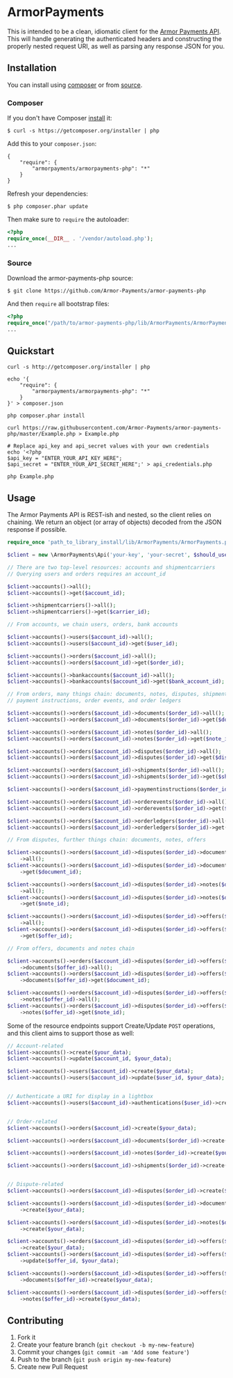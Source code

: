 # ArmorPayments

This is intended to be a clean, idiomatic client for the [Armor Payments API](http://armorpayments.com/api). This will handle generating the authenticated headers and constructing the properly nested request URI, as well as parsing any response JSON for you.

## Installation

You can install using [composer](#composer) or from [source](#source). 

### Composer

If you don't have Composer [install](http://getcomposer.org/doc/00-intro.md#installation) it:
```
$ curl -s https://getcomposer.org/installer | php
```
Add this to your `composer.json`: 
```
{
	"require": {
		"armorpayments/armorpayments-php": "*"
	}
}
```
Refresh your dependencies:

	$ php composer.phar update
	

Then make sure to `require` the autoloader:
```php
<?php
require_once(__DIR__ . '/vendor/autoload.php');
...
```
### Source

Download the armor-payments-php source:
```
$ git clone https://github.com/Armor-Payments/armor-payments-php
```
And then `require` all bootstrap files:
```php
<?php
require_once("/path/to/armor-payments-php/lib/ArmorPayments/ArmorPayments.php");
...
```
## Quickstart
```
curl -s http://getcomposer.org/installer | php

echo '{
	"require": {
		"armorpayments/armorpayments-php": "*"
	}
}' > composer.json

php composer.phar install

curl https://raw.githubusercontent.com/Armor-Payments/armor-payments-php/master/Example.php > Example.php

# Replace api_key and api_secret values with your own credentials
echo '<?php
$api_key = "ENTER_YOUR_API_KEY_HERE";
$api_secret = "ENTER_YOUR_API_SECRET_HERE";' > api_credentials.php

php Example.php
```

## Usage

The Armor Payments API is REST-ish and nested, so the client relies on chaining. We return an object (or array of objects) decoded from the JSON response if possible.

```php
require_once 'path_to_library_install/lib/ArmorPayments/ArmorPayments.php'

$client = new \ArmorPayments\Api('your-key', 'your-secret', $should_use_sandbox);

// There are two top-level resources: accounts and shipmentcarriers
// Querying users and orders requires an account_id

$client->accounts()->all();
$client->accounts()->get($account_id);

$client->shipmentcarriers()->all();
$client->shipmentcarriers()->get($carrier_id);

// From accounts, we chain users, orders, bank accounts

$client->accounts()->users($account_id)->all();
$client->accounts()->users($account_id)->get($user_id);

$client->accounts()->orders($account_id)->all();
$client->accounts()->orders($account_id)->get($order_id);

$client->accounts()->bankaccounts($account_id)->all();
$client->accounts()->bankaccounts($account_id)->get($bank_account_id);

// From orders, many things chain: documents, notes, disputes, shipments,
// payment instructions, order events, and order ledgers

$client->accounts()->orders($account_id)->documents($order_id)->all();
$client->accounts()->orders($account_id)->documents($order_id)->get($document_id);

$client->accounts()->orders($account_id)->notes($order_id)->all();
$client->accounts()->orders($account_id)->notes($order_id)->get($note_id);

$client->accounts()->orders($account_id)->disputes($order_id)->all();
$client->accounts()->orders($account_id)->disputes($order_id)->get($dispute_id);

$client->accounts()->orders($account_id)->shipments($order_id)->all();
$client->accounts()->orders($account_id)->shipments($order_id)->get($shipment_id);

$client->accounts()->orders($account_id)->paymentinstructions($order_id)->all();

$client->accounts()->orders($account_id)->orderevents($order_id)->all();
$client->accounts()->orders($account_id)->orderevents($order_id)->get($event_id);

$client->accounts()->orders($account_id)->orderledgers($order_id)->all();
$client->accounts()->orders($account_id)->orderledgers($order_id)->get($ledger_entry_id);

// From disputes, further things chain: documents, notes, offers

$client->accounts()->orders($account_id)->disputes($order_id)->documents($dispute_id)
	->all();
$client->accounts()->orders($account_id)->disputes($order_id)->documents($dispute_id)
	->get($document_id);

$client->accounts()->orders($account_id)->disputes($order_id)->notes($dispute_id)
	->all();
$client->accounts()->orders($account_id)->disputes($order_id)->notes($dispute_id)
	->get($note_id);

$client->accounts()->orders($account_id)->disputes($order_id)->offers($dispute_id)
	->all();
$client->accounts()->orders($account_id)->disputes($order_id)->offers($dispute_id)
	->get($offer_id);

// From offers, documents and notes chain

$client->accounts()->orders($account_id)->disputes($order_id)->offers($dispute_id)
	->documents($offer_id)->all();
$client->accounts()->orders($account_id)->disputes($order_id)->offers($dispute_id)
	->documents($offer_id)->get($document_id);

$client->accounts()->orders($account_id)->disputes($order_id)->offers($dispute_id)
	->notes($offer_id)->all();
$client->accounts()->orders($account_id)->disputes($order_id)->offers($dispute_id)
	->notes($offer_id)->get($note_id);
```

Some of the resource endpoints support Create/Update `POST` operations, and this client aims to support those as well:

```php
// Account-related
$client->accounts()->create($your_data);
$client->accounts()->update($account_id, $your_data);

$client->accounts()->users($account_id)->create($your_data);
$client->accounts()->users($account_id)->update($user_id, $your_data);


// Authenticate a URI for display in a lightbox
$client->accounts()->users($account_id)->authentications($user_id)->create($your_data);


// Order-related
$client->accounts()->orders($account_id)->create($your_data);

$client->accounts()->orders($account_id)->documents($order_id)->create($your_data);

$client->accounts()->orders($account_id)->notes($order_id)->create($your_data);

$client->accounts()->orders($account_id)->shipments($order_id)->create($your_data);


// Dispute-related
$client->accounts()->orders($account_id)->disputes($order_id)->create($your_data);

$client->accounts()->orders($account_id)->disputes($order_id)->documents($dispute_id)
	->create($your_data);

$client->accounts()->orders($account_id)->disputes($order_id)->notes($dispute_id)
	->create($your_data);

$client->accounts()->orders($account_id)->disputes($order_id)->offers($dispute_id)
	->create($your_data);
$client->accounts()->orders($account_id)->disputes($order_id)->offers($dispute_id)
	->update($offer_id, $your_data);

$client->accounts()->orders($account_id)->disputes($order_id)->offers($dispute_id)
	->documents($offer_id)->create($your_data);

$client->accounts()->orders($account_id)->disputes($order_id)->offers($dispute_id)
	->notes($offer_id)->create($your_data);
```

## Contributing

1. Fork it
2. Create your feature branch (`git checkout -b my-new-feature`)
3. Commit your changes (`git commit -am 'Add some feature'`)
4. Push to the branch (`git push origin my-new-feature`)
5. Create new Pull Request
